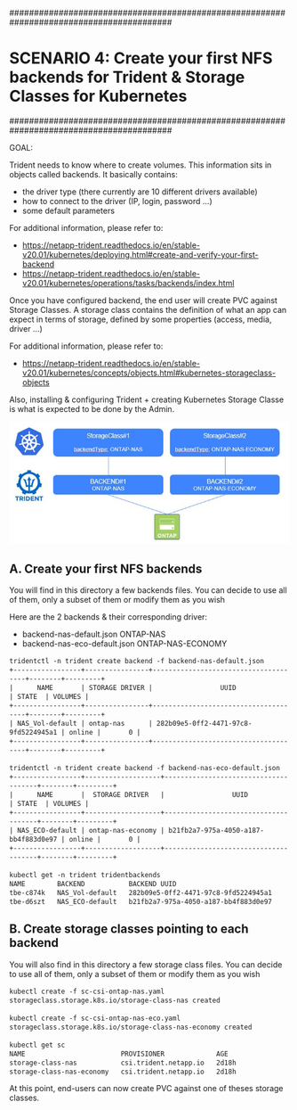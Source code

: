 #########################################################################################
# SCENARIO 4: Create your first NFS backends for Trident & Storage Classes for Kubernetes
#########################################################################################

GOAL:

Trident needs to know where to create volumes.
This information sits in objects called backends. It basically contains:
- the driver type (there currently are 10 different drivers available)
- how to connect to the driver (IP, login, password ...)
- some default parameters

For additional information, please refer to:
- https://netapp-trident.readthedocs.io/en/stable-v20.01/kubernetes/deploying.html#create-and-verify-your-first-backend 
- https://netapp-trident.readthedocs.io/en/stable-v20.01/kubernetes/operations/tasks/backends/index.html 

Once you have configured backend, the end user will create PVC against Storage Classes.
A storage class contains the definition of what an app can expect in terms of storage, defined by some properties (access, media, driver ...)

For additional information, please refer to:
- https://netapp-trident.readthedocs.io/en/stable-v20.01/kubernetes/concepts/objects.html#kubernetes-storageclass-objects

Also, installing & configuring Trident + creating Kubernetes Storage Classe is what is expected to be done by the Admin.

![Scenario4](Images/scenario4.jpg "Scenario4")

## A. Create your first NFS backends

You will find in this directory a few backends files.
You can decide to use all of them, only a subset of them or modify them as you wish

Here are the 2 backends & their corresponding driver:
- backend-nas-default.json        ONTAP-NAS
- backend-nas-eco-default.json    ONTAP-NAS-ECONOMY

```
tridentctl -n trident create backend -f backend-nas-default.json
+-----------------+----------------+--------------------------------------+--------+---------+
|      NAME       | STORAGE DRIVER |                 UUID                 | STATE  | VOLUMES |
+-----------------+----------------+--------------------------------------+--------+---------+
| NAS_Vol-default | ontap-nas      | 282b09e5-0ff2-4471-97c8-9fd5224945a1 | online |       0 |
+-----------------+----------------+--------------------------------------+--------+---------+

tridentctl -n trident create backend -f backend-nas-eco-default.json
+-----------------+-------------------+--------------------------------------+--------+---------+
|      NAME       |  STORAGE DRIVER   |                 UUID                 | STATE  | VOLUMES |
+-----------------+-------------------+--------------------------------------+--------+---------+
| NAS_ECO-default | ontap-nas-economy | b21fb2a7-975a-4050-a187-bb4f883d0e97 | online |       0 |
+-----------------+-------------------+--------------------------------------+--------+---------+

kubectl get -n trident tridentbackends
NAME        BACKEND           BACKEND UUID
tbe-c874k   NAS_Vol-default   282b09e5-0ff2-4471-97c8-9fd5224945a1
tbe-d6szt   NAS_ECO-default   b21fb2a7-975a-4050-a187-bb4f883d0e97

```

## B. Create storage classes pointing to each backend

You will also find in this directory a few storage class files.
You can decide to use all of them, only a subset of them or modify them as you wish

```
kubectl create -f sc-csi-ontap-nas.yaml
storageclass.storage.k8s.io/storage-class-nas created

kubectl create -f sc-csi-ontap-nas-eco.yaml
storageclass.storage.k8s.io/storage-class-nas-economy created

kubectl get sc
NAME                        PROVISIONER             AGE
storage-class-nas           csi.trident.netapp.io   2d18h
storage-class-nas-economy   csi.trident.netapp.io   2d18h
```

At this point, end-users can now create PVC against one of theses storage classes.